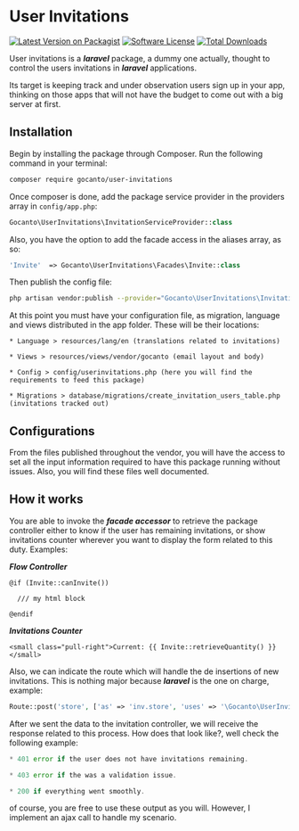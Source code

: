# User Invitations

[![Latest Version on Packagist](https://img.shields.io/packagist/v/gocanto/user-invitations.svg?style=flat-square)](https://img.shields.io/packagist/v/gocanto/user-invitations.svg)
[![Software License](https://img.shields.io/badge/license-MIT-brightgreen.svg?style=flat-square)](LICENSE.md)
[![Total Downloads](https://img.shields.io/packagist/dt/gocanto/user-invitations.svg?style=flat-square)](https://img.shields.io/packagist/dt/gocanto/user-invitations.svg?style=flat-square)

User invitations is a ***laravel*** package, a dummy one actually, thought to control the users invitations in ***laravel*** applications. 

Its target is keeping track and under observation users sign up in your app, thinking on those apps that will not have the budget to come out with a big server at first.


## Installation

Begin by installing the package through Composer. Run the following command in your terminal:

```bash
composer require gocanto/user-invitations
```

Once composer is done, add the package service provider in the providers array in `config/app.php`:

```php
Gocanto\UserInvitations\InvitationServiceProvider::class
```

Also, you have the option to add the facade access in the aliases array, as so:

```php
'Invite'  => Gocanto\UserInvitations\Facades\Invite::class
```

Then publish the config file:

```bash
php artisan vendor:publish --provider="Gocanto\UserInvitations\InvitationServiceProvider"
```

At this point you must have your configuration file, as migration, language and views distributed in the app folder. These will be their locations: 

```
* Language > resources/lang/en (translations related to invitations)

* Views > resources/views/vendor/gocanto (email layout and body)

* Config > config/userinvitations.php (here you will find the requirements to feed this package)

* Migrations > database/migrations/create_invitation_users_table.php (invitations tracked out)
```

## Configurations

From the files published throughout the vendor, you will have the access to set all the input information required to have this package running without issues. Also, you will find these files well documented.


## How it works

You are able to invoke the ***facade accessor*** to retrieve the package controller either to know if the user has remaining invitations, or show invitations counter wherever you want to display the form related to this duty. Examples:

***Flow Controller***

```
@if (Invite::canInvite())

  /// my html block

@endif
```

***Invitations Counter***

```
<small class="pull-right">Current: {{ Invite::retrieveQuantity() }}</small>
```

Also, we can indicate the route which will handle the de insertions of new invitations. This is nothing major because ***laravel*** is the one on charge, example: 

```php
Route::post('store', ['as' => 'inv.store', 'uses' => '\Gocanto\UserInvitations\Invitations@store']);
```

After we sent the data to the invitation controller, we will receive the response related to this process. How does that look like?, well check the following example:

```php
* 401 error if the user does not have invitations remaining.

* 403 error if the was a validation issue.

* 200 if everything went smoothly.
```

of course, you are free to use these output as you will. However, I implement an ajax call to handle my scenario.


